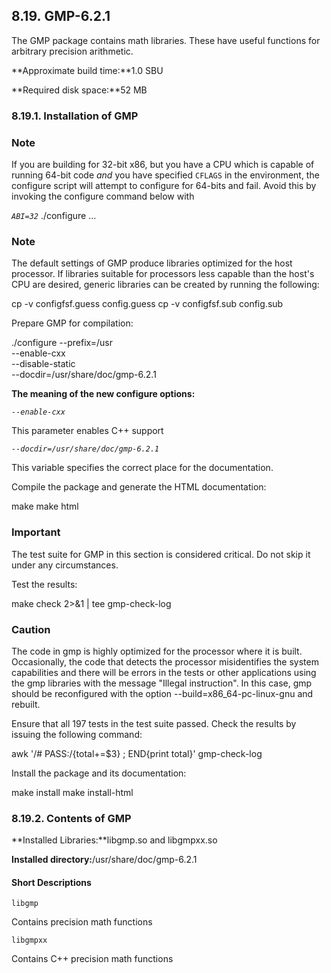## 8.19. GMP-6.2.1

The GMP package contains math libraries. These have useful functions for arbitrary precision arithmetic.

**Approximate build time:**1.0 SBU

**Required disk space:**52 MB

### 8.19.1. Installation of GMP

### Note

If you are building for 32-bit x86, but you have a CPU which is capable of running 64-bit code _and_ you have specified `CFLAGS` in the environment, the configure script will attempt to configure for 64-bits and fail. Avoid this by invoking the configure command below with

_`ABI=32`_ ./configure ...

### Note

The default settings of GMP produce libraries optimized for the host processor. If libraries suitable for processors less capable than the host's CPU are desired, generic libraries can be created by running the following:

cp -v configfsf.guess config.guess
cp -v configfsf.sub   config.sub

Prepare GMP for compilation:

./configure --prefix=/usr    \
            --enable-cxx     \
            --disable-static \
            --docdir=/usr/share/doc/gmp-6.2.1

**The meaning of the new configure options:**

_`--enable-cxx`_

This parameter enables C++ support

_`--docdir=/usr/share/doc/gmp-6.2.1`_

This variable specifies the correct place for the documentation.

Compile the package and generate the HTML documentation:

make
make html

### Important

The test suite for GMP in this section is considered critical. Do not skip it under any circumstances.

Test the results:

make check 2>&1 | tee gmp-check-log

### Caution

The code in gmp is highly optimized for the processor where it is built. Occasionally, the code that detects the processor misidentifies the system capabilities and there will be errors in the tests or other applications using the gmp libraries with the message "Illegal instruction". In this case, gmp should be reconfigured with the option --build=x86_64-pc-linux-gnu and rebuilt.

Ensure that all 197 tests in the test suite passed. Check the results by issuing the following command:

awk '/# PASS:/{total+=$3} ; END{print total}' gmp-check-log

Install the package and its documentation:

make install
make install-html

### 8.19.2. Contents of GMP

**Installed Libraries:**libgmp.so and libgmpxx.so

**Installed directory:**/usr/share/doc/gmp-6.2.1

#### Short Descriptions

`libgmp`

Contains precision math functions

`libgmpxx`

Contains C++ precision math functions